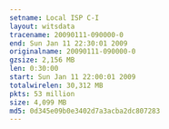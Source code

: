 ```yaml
---
setname: Local ISP C-I
layout: witsdata
tracename: 20090111-090000-0
end: Sun Jan 11 22:30:01 2009
originalname: 20090111-090000-0
gzsize: 2,156 MB
len: 0:30:00
start: Sun Jan 11 22:00:01 2009
totalwirelen: 30,312 MB
pkts: 53 million
size: 4,099 MB
md5: 0d345e09b0e3402d7a3acba2dc807283
---
```


